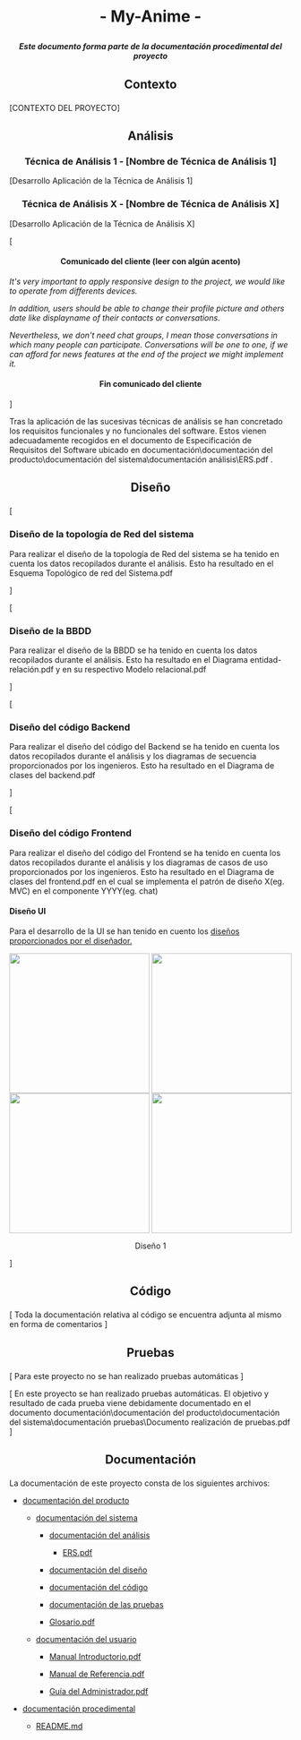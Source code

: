 # <p align="center"> - My-Anime - </p>
##### <p align="center"> _Este documento forma parte de la documentación procedimental del proyecto_ </p>
## <p align="center"> Contexto </p>

[CONTEXTO DEL PROYECTO]


## <p align="center"> Análisis </p>
### <p align="center"> Técnica de Análisis 1 - [Nombre de Técnica de Análisis 1] </p>


[Desarrollo Aplicación de la Técnica de Análisis 1]

### <p align="center"> Técnica de Análisis X - [Nombre de Técnica de Análisis X] </p>

[Desarrollo Aplicación de la Técnica de Análisis X]

[
#### <p align="center">Comunicado del cliente (leer con algún acento)</p>
_It's very important to apply responsive design to the project, we would like to operate from differents devices._

_In addition, users should be able to change their profile picture and others date like displayname of their contacts or conversations._

_Nevertheless, we don't need chat groups, I mean those conversations in which many people can participate. Conversations will be one to one, if we can afford for news features at the end of the project we might implement it._




#### <p align="center"> Fin comunicado del cliente </P>
]

Tras la aplicación de las sucesivas técnicas de análisis se han concretado los requisitos funcionales y no funcionales del software.
Estos vienen adecuadamente recogidos en el documento de Especificación de Requisitos del Software ubicado en documentación\documentación del producto\documentación del sistema\documentación análisis\ERS.pdf .

## <p align="center"> Diseño </p>

[
### <p align="left"> Diseño de la topología de Red del sistema </p>
Para realizar el diseño de la topología de Red del sistema se ha tenido en cuenta los datos recopilados durante el análisis. Esto ha resultado en el Esquema Topológico de red del Sistema.pdf

]



[
### <p align="left"> Diseño de la BBDD </p>
Para realizar el diseño de la BBDD se ha tenido en cuenta los datos recopilados durante el análisis. Esto ha resultado en el Diagrama entidad-relación.pdf y en su respectivo Modelo relacional.pdf

]


[

### <p align="left"> Diseño del código Backend </p>
Para realizar el diseño del código del Backend se ha tenido en cuenta los datos recopilados durante el análisis y los diagramas de secuencia proporcionados por los ingenieros. Esto ha resultado en el Diagrama de clases del backend.pdf

]

[

### <p align="left"> Diseño del código Frontend </p>
Para realizar el diseño del código del Frontend se ha tenido en cuenta los datos recopilados durante el análisis y los diagramas de casos de uso proporcionados por los ingenieros. Esto ha resultado en el Diagrama de clases del frontend.pdf en el cual se implementa el patrón de diseño X(eg. MVC) en el componente YYYY(eg. chat)

#### <p align="left"> Diseño UI </p>
Para el desarrollo de la UI se han tenido en cuento los [diseños proporcionados por el diseñador.](https://genuine-lamps.com/es/android/1254-the-8-best-texting-apps-for-android.html)

<div align="center">
    <img align="center" src="https://user-images.githubusercontent.com/59183512/144725133-8de7a385-947a-461f-ab3e-17b8f08d39f3.png" width="250">
    <img align="center" src="https://user-images.githubusercontent.com/59183512/144725133-8de7a385-947a-461f-ab3e-17b8f08d39f3.png" width="250">
    <img align="center" src="https://user-images.githubusercontent.com/59183512/144725133-8de7a385-947a-461f-ab3e-17b8f08d39f3.png" width="250">
    <img align="center" src="https://user-images.githubusercontent.com/59183512/144725133-8de7a385-947a-461f-ab3e-17b8f08d39f3.png" width="250">
</div>

<p align="center">Diseño 1</p>

]

## <p align="center"> Código </p>
[ Toda la documentación relativa al código se encuentra adjunta al mismo en forma de comentarios ]
## <p align="center"> Pruebas </p>

[ Para este proyecto no se han realizado pruebas automáticas ]

[ En este proyecto se han realizado pruebas automáticas. El objetivo y resultado de cada prueba viene debidamente documentado en el documento documentación\documentación del producto\documentación del sistema\documentación pruebas\Documento realización de pruebas.pdf   ]

## <p align="center"> Documentación </p>

La documentación de este proyecto consta de los siguientes archivos:

- [documentación del producto](documentación\documentación%20del%20producto)
    - [documentación del sistema](documentación\documentación%20del%20producto\documentación%20del%20sistema)
        - [documentación del análisis](documentación\documentación%20del%20producto\documentación%20del%20sistema\documentación%20del%20análisis)
            - [ERS.pdf](documentación\documentación%20del%20producto\documentación%20del%20sistema\documentación%20análisis\ERS.pdf)
        - [documentación del diseño](documentación\documentación%20del%20producto\documentación%20del%20sistema\documentación%20del%20diseño)

        - [documentación del código](documentación\documentación%20del%20producto\documentación%20del%20sistema\documentación%20del%20código)
        
        - [documentación de las pruebas](documentación\documentación%20del%20producto\documentación%20del%20sistema\documentación%20de%20las%20pruebas)

        - [Glosario.pdf](documentación\documentación%20del%20producto\documentación%20del%20sistema\Glosario.pdf)

    - [documentación del usuario](documentación\documentación%20del%20producto\documentación%20del%20usuario)
        - [Manual Introductorio.pdf](documentación\documentación%20del%20producto\documentación%20del%20usuario\Manual%20Introductorio.pdf)

        - [Manual de Referencia.pdf](documentación\documentación%20del%20producto\documentación%20del%20usuario\Manual%20de%20Referencia.pdf)

        - [Guía del Administrador.pdf](documentación\documentación%20del%20producto\documentación%20del%20usuario\Guía%20del%20Administrador.pdf)

- [documentación procedimental](documentación\documentación%20procedimental)
    - [README.md](documentación\documentación%20procedimental\README.md)